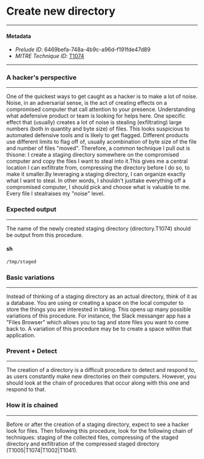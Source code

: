 
# Create new directory

---

#### Metadata

- *Prelude ID*: 6469befa-748a-4b9c-a96d-f191fde47d89
- *MITRE Technique ID*: [T1074](https://attack.mitre.org/techniques/T1074/)

---

### A hacker's perspective

---

One of the quickest ways to get caught as a hacker is to make a lot of noise. Noise, in an adversarial sense, is the act of creating effects on a compromised computer that call attention to your presence. Understanding what adefensive product or team is looking for helps here. One specific effect that (usually) creates a lot of noise is stealing (exfiltrating) large numbers (both in quantity and byte size) of files. This looks suspicious to automated defensive tools and is likely to get flagged. Different products use different limits to flag off of, usually acombination of byte size of the file and number of files "moved". Therefore, a common technique I pull out is thisone: I create a staging directory somewhere on the compromised computer and copy the files I want to steal into it.This gives me a central location I can exfiltrate from, compressing the directory before I do so, to make it smaller.By leveraging a staging directory, I can organize exactly what I want to steal. In other words, I shouldn't justtake everything off a compromised computer, I should pick and choose what is valuable to me. Every file I stealraises my "noise" level.

### Expected output

---

The name of the newly created staging directory (directory.T1074) should be output from this procedure.

#### sh

```sh
/tmp/staged
```

### Basic variations

---

Instead of thinking of a staging directory as an actual directory, think of it as a database. You are using or creating a space on the local computer to store the things you are interested in taking. This opens up many possible variations of this procedure. For instance, the Slack messanger app has a "Files Browser" which allows you to tag and store files you want to come back to. A variation of this procedure may be to create a space within that application.

### Prevent + Detect

---

The creation of a directory is a difficult procedure to detect and respond to, as users constantly make new directories on their computers. However, you should look at the chain of procedures that occur along with this one and respond to that.

### How it is chained

---

Before or after the creation of a staging directory, expect to see a hacker look for files. Then following this procedure, look for the following chain of techniques: staging of the collected files, compressing of the staged directory and exfiltration of the compressed staged directory (T1005|T1074|T1002|T1041).
